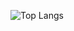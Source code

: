 <!---
![Top Langs](https://github-readme-stats.vercel.app/api/top-langs/?username=kitparl&layout=compact&theme=radical&hide=html)
-->
![Top Langs](https://github-readme-stats.vercel.app/api/top-langs/?username=kitparl&layout=compact&theme=radical&hide=mdx,html&langs_count=8)
